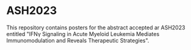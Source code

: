 # ASH2023
This repository contains posters for the abstract accepted ar ASH2023 entitled "IFNγ Signaling in Acute Myeloid Leukemia Mediates Immunomodulation and Reveals Therapeutic Strategies".

